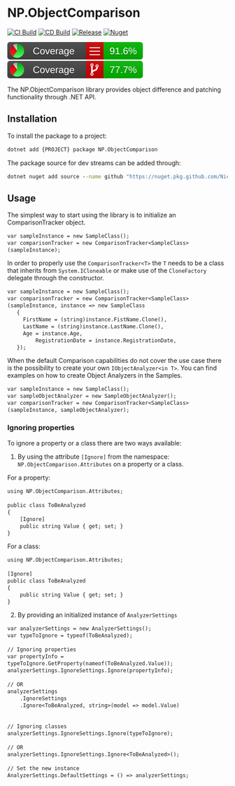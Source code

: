 # NP.ObjectComparison

[![CI Build](https://github.com/NickPolyder/NP.ObjectComparison/actions/workflows/CI.yml/badge.svg)](https://github.com/NickPolyder/NP.ObjectComparison/actions/workflows/CI.yml)
[![CD Build](https://github.com/NickPolyder/NP.ObjectComparison/actions/workflows/CD.yml/badge.svg)](https://github.com/NickPolyder/NP.ObjectComparison/actions/workflows/CD.yml)
[![Release](https://github.com/NickPolyder/NP.ObjectComparison/actions/workflows/Release.yml/badge.svg)](https://github.com/NickPolyder/NP.ObjectComparison/actions/workflows/Release.yml)
[![Nuget](https://img.shields.io/nuget/v/NP.ObjectComparison?color=blue&logo=nuget&style=flat)](https://www.nuget.org/packages/NP.ObjectComparison/)

[![Line Coverage](https://raw.githubusercontent.com/NickPolyder/NP.ObjectComparison/coverage_main/badges/badge_linecoverage.svg)](https://github.com/NickPolyder/NP.ObjectComparison/releases/tag/coverage_main)
[![Branch Coverage](https://raw.githubusercontent.com/NickPolyder/NP.ObjectComparison/coverage_main/badges/badge_branchcoverage.svg)](https://github.com/NickPolyder/NP.ObjectComparison/releases/tag/coverage_main)

The NP.ObjectComparison library provides object difference and patching functionality through .NET API.

## Installation


To install the package to a project:

```cmd
dotnet add {PROJECT} package NP.ObjectComparison
```

The package source for dev streams can be added through:

```cmd
dotnet nuget add source --name github "https://nuget.pkg.github.com/NickPolyder/index.json"
```

## Usage

The simplest way to start using the library is to initialize an ComparisonTracker object.

```CSharp
var sampleInstance = new SampleClass();
var comparisonTracker = new ComparisonTracker<SampleClass>(sampleInstance);
```

In order to properly use the `ComparisonTracker<T>` the `T` needs to be a class that inherits from `System.ICloneable` or make use of the `CloneFactory` delegate through the constructor.

```CSharp
var sampleInstance = new SampleClass();
var comparisonTracker = new ComparisonTracker<SampleClass>(sampleInstance, instance => new SampleClass
   {
	 FirstName = (string)instance.FistName.Clone(),
	 LastName = (string)instance.LastName.Clone(),
	 Age = instance.Age, 
		 RegistrationDate = instance.RegistrationDate,		
   });
```

When the default Comparison capabilities do not cover the use case there is the possibility to create your own 
`IObjectAnalyzer<in T>`. You can find examples on how to create Object Analyzers in the Samples.


```CSharp
var sampleInstance = new SampleClass();
var sampleObjectAnalyzer = new SampleObjectAnalyzer();
var comparisonTracker = new ComparisonTracker<SampleClass>(sampleInstance, sampleObjectAnalyzer);
```

### Ignoring properties

To ignore a property or a class there are two ways available:

1. By using the attribute `[Ignore]` from the namespace: `NP.ObjectComparison.Attributes` on a property or a class.

For a property:

```CSharp
using NP.ObjectComparison.Attributes;

public class ToBeAnalyzed
{
	[Ignore]
	public string Value { get; set; }
}
```


For a class:

```CSharp
using NP.ObjectComparison.Attributes;

[Ignore]
public class ToBeAnalyzed
{	
	public string Value { get; set; }
}
```


2. By providing an initialized instance of `AnalyzerSettings`

```CSharp
var analyzerSettings = new AnalyzerSettings();
var typeToIgnore = typeof(ToBeAnalyzed);

// Ignoring properties
var propertyInfo = typeToIgnore.GetProperty(nameof(ToBeAnalyzed.Value));
analyzerSettings.IgnoreSettings.Ignore(propertyInfo);

// OR
analyzerSettings
	.IgnoreSettings
	.Ignore<ToBeAnalyzed, string>(model => model.Value)


// Ignoring classes
analyzerSettings.IgnoreSettings.Ignore(typeToIgnore);

// OR
analyzerSettings.IgnoreSettings.Ignore<ToBeAnalyzed>();

// Set the new instance
AnalyzerSettings.DefaultSettings = () => analyzerSettings;

```
